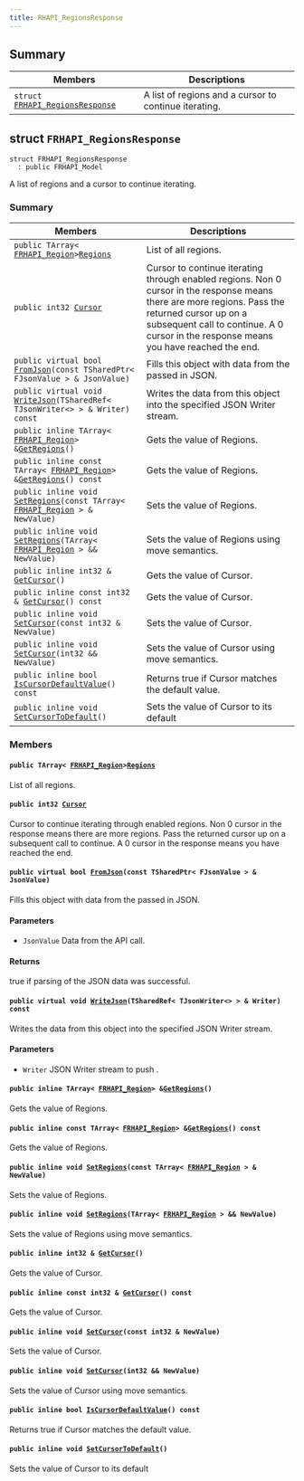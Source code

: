 ```yaml
---
title: RHAPI_RegionsResponse
---
```


## Summary

 Members                        | Descriptions                                
--------------------------------|---------------------------------------------
`struct `[`FRHAPI_RegionsResponse`](#structFRHAPI__RegionsResponse) | A list of regions and a cursor to continue iterating.

## struct `FRHAPI_RegionsResponse` <a id="structFRHAPI__RegionsResponse"></a>

```
struct FRHAPI_RegionsResponse
  : public FRHAPI_Model
```

A list of regions and a cursor to continue iterating.

### Summary

 Members                        | Descriptions                                
--------------------------------|---------------------------------------------
`public TArray< `[`FRHAPI_Region`](RHAPI_Region.md#structFRHAPI__Region)` > `[`Regions`](#structFRHAPI__RegionsResponse_1a39c6be57dffa81805ce0548a912e5159) | List of all regions.
`public int32 `[`Cursor`](#structFRHAPI__RegionsResponse_1a3fdd3461ce10a95f444ce0f92c12df14) | Cursor to continue iterating through enabled regions. Non 0 cursor in the response means there are more regions. Pass the returned cursor up on a subsequent call to continue. A 0 cursor in the response means you have reached the end.
`public virtual bool `[`FromJson`](#structFRHAPI__RegionsResponse_1adb8cd803d29f83cf24468d0577abf000)`(const TSharedPtr< FJsonValue > & JsonValue)` | Fills this object with data from the passed in JSON.
`public virtual void `[`WriteJson`](#structFRHAPI__RegionsResponse_1a126a9c4bd7b096ddfc1082046ec01f50)`(TSharedRef< TJsonWriter<> > & Writer) const` | Writes the data from this object into the specified JSON Writer stream.
`public inline TArray< `[`FRHAPI_Region`](RHAPI_Region.md#structFRHAPI__Region)` > & `[`GetRegions`](#structFRHAPI__RegionsResponse_1a8f673608d0e9120e0d122ee2c5f85430)`()` | Gets the value of Regions.
`public inline const TArray< `[`FRHAPI_Region`](RHAPI_Region.md#structFRHAPI__Region)` > & `[`GetRegions`](#structFRHAPI__RegionsResponse_1afa67ad89d15232f6d38daac0fde00d99)`() const` | Gets the value of Regions.
`public inline void `[`SetRegions`](#structFRHAPI__RegionsResponse_1a71ad65aa13b453fba693727a4ac9bccb)`(const TArray< `[`FRHAPI_Region`](RHAPI_Region.md#structFRHAPI__Region)` > & NewValue)` | Sets the value of Regions.
`public inline void `[`SetRegions`](#structFRHAPI__RegionsResponse_1ad10e4b6016040d0c8a0f2712ec4fdfb8)`(TArray< `[`FRHAPI_Region`](RHAPI_Region.md#structFRHAPI__Region)` > && NewValue)` | Sets the value of Regions using move semantics.
`public inline int32 & `[`GetCursor`](#structFRHAPI__RegionsResponse_1ad41fc4216297e6537ddf0edc8cbdb829)`()` | Gets the value of Cursor.
`public inline const int32 & `[`GetCursor`](#structFRHAPI__RegionsResponse_1a0e1636e14f14c7054ac8c1f04f06f7a5)`() const` | Gets the value of Cursor.
`public inline void `[`SetCursor`](#structFRHAPI__RegionsResponse_1ad57569e69c973aa882441b4c4d954b21)`(const int32 & NewValue)` | Sets the value of Cursor.
`public inline void `[`SetCursor`](#structFRHAPI__RegionsResponse_1ab4f5d6f7b736204110dec9d680724056)`(int32 && NewValue)` | Sets the value of Cursor using move semantics.
`public inline bool `[`IsCursorDefaultValue`](#structFRHAPI__RegionsResponse_1a1adf0f792485a9ab5e95f81fb7a104ad)`() const` | Returns true if Cursor matches the default value.
`public inline void `[`SetCursorToDefault`](#structFRHAPI__RegionsResponse_1a8aee19a22a6a8ec675ac7582cde78b49)`()` | Sets the value of Cursor to its default

### Members

#### `public TArray< `[`FRHAPI_Region`](RHAPI_Region.md#structFRHAPI__Region)` > `[`Regions`](#structFRHAPI__RegionsResponse_1a39c6be57dffa81805ce0548a912e5159) <a id="structFRHAPI__RegionsResponse_1a39c6be57dffa81805ce0548a912e5159"></a>

List of all regions.

#### `public int32 `[`Cursor`](#structFRHAPI__RegionsResponse_1a3fdd3461ce10a95f444ce0f92c12df14) <a id="structFRHAPI__RegionsResponse_1a3fdd3461ce10a95f444ce0f92c12df14"></a>

Cursor to continue iterating through enabled regions. Non 0 cursor in the response means there are more regions. Pass the returned cursor up on a subsequent call to continue. A 0 cursor in the response means you have reached the end.

#### `public virtual bool `[`FromJson`](#structFRHAPI__RegionsResponse_1adb8cd803d29f83cf24468d0577abf000)`(const TSharedPtr< FJsonValue > & JsonValue)` <a id="structFRHAPI__RegionsResponse_1adb8cd803d29f83cf24468d0577abf000"></a>

Fills this object with data from the passed in JSON.

#### Parameters
* `JsonValue` Data from the API call.

#### Returns
true if parsing of the JSON data was successful.

#### `public virtual void `[`WriteJson`](#structFRHAPI__RegionsResponse_1a126a9c4bd7b096ddfc1082046ec01f50)`(TSharedRef< TJsonWriter<> > & Writer) const` <a id="structFRHAPI__RegionsResponse_1a126a9c4bd7b096ddfc1082046ec01f50"></a>

Writes the data from this object into the specified JSON Writer stream.

#### Parameters
* `Writer` JSON Writer stream to push .

#### `public inline TArray< `[`FRHAPI_Region`](RHAPI_Region.md#structFRHAPI__Region)` > & `[`GetRegions`](#structFRHAPI__RegionsResponse_1a8f673608d0e9120e0d122ee2c5f85430)`()` <a id="structFRHAPI__RegionsResponse_1a8f673608d0e9120e0d122ee2c5f85430"></a>

Gets the value of Regions.

#### `public inline const TArray< `[`FRHAPI_Region`](RHAPI_Region.md#structFRHAPI__Region)` > & `[`GetRegions`](#structFRHAPI__RegionsResponse_1afa67ad89d15232f6d38daac0fde00d99)`() const` <a id="structFRHAPI__RegionsResponse_1afa67ad89d15232f6d38daac0fde00d99"></a>

Gets the value of Regions.

#### `public inline void `[`SetRegions`](#structFRHAPI__RegionsResponse_1a71ad65aa13b453fba693727a4ac9bccb)`(const TArray< `[`FRHAPI_Region`](RHAPI_Region.md#structFRHAPI__Region)` > & NewValue)` <a id="structFRHAPI__RegionsResponse_1a71ad65aa13b453fba693727a4ac9bccb"></a>

Sets the value of Regions.

#### `public inline void `[`SetRegions`](#structFRHAPI__RegionsResponse_1ad10e4b6016040d0c8a0f2712ec4fdfb8)`(TArray< `[`FRHAPI_Region`](RHAPI_Region.md#structFRHAPI__Region)` > && NewValue)` <a id="structFRHAPI__RegionsResponse_1ad10e4b6016040d0c8a0f2712ec4fdfb8"></a>

Sets the value of Regions using move semantics.

#### `public inline int32 & `[`GetCursor`](#structFRHAPI__RegionsResponse_1ad41fc4216297e6537ddf0edc8cbdb829)`()` <a id="structFRHAPI__RegionsResponse_1ad41fc4216297e6537ddf0edc8cbdb829"></a>

Gets the value of Cursor.

#### `public inline const int32 & `[`GetCursor`](#structFRHAPI__RegionsResponse_1a0e1636e14f14c7054ac8c1f04f06f7a5)`() const` <a id="structFRHAPI__RegionsResponse_1a0e1636e14f14c7054ac8c1f04f06f7a5"></a>

Gets the value of Cursor.

#### `public inline void `[`SetCursor`](#structFRHAPI__RegionsResponse_1ad57569e69c973aa882441b4c4d954b21)`(const int32 & NewValue)` <a id="structFRHAPI__RegionsResponse_1ad57569e69c973aa882441b4c4d954b21"></a>

Sets the value of Cursor.

#### `public inline void `[`SetCursor`](#structFRHAPI__RegionsResponse_1ab4f5d6f7b736204110dec9d680724056)`(int32 && NewValue)` <a id="structFRHAPI__RegionsResponse_1ab4f5d6f7b736204110dec9d680724056"></a>

Sets the value of Cursor using move semantics.

#### `public inline bool `[`IsCursorDefaultValue`](#structFRHAPI__RegionsResponse_1a1adf0f792485a9ab5e95f81fb7a104ad)`() const` <a id="structFRHAPI__RegionsResponse_1a1adf0f792485a9ab5e95f81fb7a104ad"></a>

Returns true if Cursor matches the default value.

#### `public inline void `[`SetCursorToDefault`](#structFRHAPI__RegionsResponse_1a8aee19a22a6a8ec675ac7582cde78b49)`()` <a id="structFRHAPI__RegionsResponse_1a8aee19a22a6a8ec675ac7582cde78b49"></a>

Sets the value of Cursor to its default

